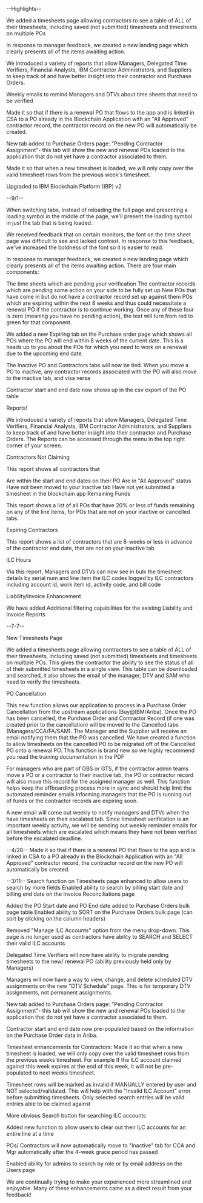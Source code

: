 --Highlights--

We added a timesheets page allowing contractors to see a table of ALL of their timesheets, including saved (not submitted) timesheets and timesheets on multiple POs

In response to manager feedback, we created a new landing page which clearly presents all of the items awaiting action.

We introduced a variety of reports that allow Managers, Delegated Time Verifiers, Financial Analysts, IBM Contractor Administrators, and Suppliers to keep track of and have better insight into their contractor and Purchase Orders.

Weekly emails to remind Managers and DTVs about time sheets that need to be verified

Made it so that if there is a renewal PO that flows to the app and is linked in CSA to a PO already in the Blockchain Application with an "All Approved" contractor record, the contractor record on the new PO will automatically be created.

New tab added to Purchase Orders page: "Pending Contractor Assignment"- this tab will show the new and renewal POs loaded to the application that do not yet have a contractor associated to them.

Made it so that when a new timesheet is loaded, we will only copy over the valid timesheet rows from the previous week's timesheet.

Upgraded to IBM Blockchain Platform (IBP) v2


--9/1--

When switching tabs, instead of reloading the full page and presenting a loading symbol in the middle of the page, we'll present the loading symbol in just the tab that is being loaded.

We received feedback that on certain monitors, the font on the time sheet page was difficult to see and lacked contrast. In response to this feedback, we've increased the boldness of the font so it is easier to read.

In response to manager feedback, we created a new landing page which clearly presents all of the items awaiting action. There are four main components:

The time sheets which are pending your verification
The contractor records which are pending some action on your side to be fully set up
New POs that have come in but do not have a contractor record set up against them
POs which are expiring within the next 8 weeks and thus could necessitate a renewal PO if the contractor is to continue working.
Once any of these four is zero (meaning you have no pending action), the text will turn from red to green for that component.

We added a new Expiring tab on the Purchase order page which shows all POs where the PO will end within 8 weeks of the current date. This is a heads up to you about the POs for which you need to work on a renewal due to the upcoming end date.

The Inactive PO and Contractors tabs will now be tied. When you move a PO to inactive, any contractor records associated with the PO will also move to the inactive tab, and visa versa

Contractor start and end date now shows up in the csv export of the PO table

Reports!

We introduced a variety of reports that allow Managers, Delegated Time Verifiers, Financial Analysts, IBM Contractor Administrators, and Suppliers to keep track of and have better insight into their contractor and Purchase Orders. The Reports can be accessed through the menu in the top right corner of your screen.

Contractors Not Claiming

This report shows all contractors that

Are within the start and end dates on their PO
Are in "All Approved" status
Have not been moved to your inactive tab
Have not yet submitted a timesheet in the blockchain app
Remaining Funds

This report shows a list of all POs that have 20% or less of funds remaining on any of the line items, for POs that are not on your inactive or cancelled tabs.

Expiring Contractors

This report shows a list of contractors that are 8-weeks or less in advance of the contractor end date, that are not on your inactive tab

ILC Hours

Via this report, Managers and DTVs can now see in bulk the timesheet details by serial num and line item the ILC codes logged by ILC contractors including account id, work item id, activity code, and bill code

Liability/Invoice Enhancement

We have added Additional filtering capabilities for the existing Liability and Invoice Reports


--7-7--

New Timesheets Page

We added a timesheets page allowing contractors to see a table of ALL of their timesheets, including saved (not submitted) timesheets and timesheets on multiple POs. This gives the contractor the ability to see the status of all of their submitted timesheets in a single view. This table can be downloaded and searched, it also shows the email of the manager, DTV and SAM who need to verify the timesheets.

PO Cancellation

This new function allows our application to process in a Purchase Order Cancellation from the upstream applications (Buy@IBM/Ariba). Once the PO has been cancelled, the Purchase Order and Contractor Record (if one was created prior to the cancellation) will be moved to the Cancelled tabs (Managers/CCA/FA/SAM). The Manager and the Supplier will receive an email notifying them that the PO was cancelled. We have created a function to allow timesheets on the cancelled PO to be migrated off of the Cancelled PO onto a renewal PO. This function is brand new so we highly recommend you read the training documentation in the PDF

For managers who are part of GBS or GTS, if the contractor admin teams move a PO or a contractor to their inactive tab, the PO or contractor record will also move this record for the assigned manager as well. This function helps keep the offboarding process more in sync and should help limit the automated reminder emails informing managers that the PO is running out of funds or the contractor records are expiring soon.

A new email will come out weekly to notify managers and DTVs when the have timesheets on their escalated tab. Since timesheet verification is an important weekly activity, we will be sending out weekly reminder emails for all timesheets which are escalated which means they have not been verified before the escalated deadline.


--4/28--
Made it so that if there is a renewal PO that flows to the app and is linked in CSA to a PO already in the Blockchain Application with an "All Approved" contractor record, the contractor record on the new PO will automatically be created.


--3/11--
Search function on Timesheets page enhanced to allow users to search by more fields Enabled ability to search by billing start date and billing end date on the Invoice Reconciliations page

Added the PO Start date and PO End date added to Purchase Orders bulk page table Enabled ability to SORT on the Purchase Orders bulk page (can sort by clicking on the column headers)

Removed "Manage ILC Accounts" option from the menu drop-down. This page is no longer used as contractors have ability to SEARCH and SELECT their valid ILC accounts

Delegated Time Verifiers will now have ability to migrate pending timesheets to the new/ renewal PO (ability previously held only by Managers)

Managers will now have a way to view, change, and delete scheduled DTV assignments on the new "DTV Schedule" page. This is for temporary DTV assignments, not permanent assignments.

New tab added to Purchase Orders page: "Pending Contractor Assignment"- this tab will show the new and renewal POs loaded to the application that do not yet have a contractor associated to them.

Contractor start and end date now pre-populated based on the information on the Purchase Order data in Ariba.

Timesheet enhancements for Contractors: Made it so that when a new timesheet is loaded, we will only copy over the valid timesheet rows from the previous weeks timesheet. For example If the ILC account claimed against this week expires at the end of this week, it will not be pre-populated to next weeks timesheet.

Timesheet rows will be marked as invalid if MANUALLY entered by user and NOT selected/validated. This will help with the "Invalid ILC Account" error before submitting timesheets. Only selected search entries will be valid entries able to be claimed against

More obvious Search button for searching ILC accounts

Added new function to allow users to clear out their ILC accounts for an entire line at a time

POs/ Contractors will now automatically move to "Inactive" tab for CCA and Mgr automatically after the 4-week grace period has passed

Enabled ability for admins to search by role or by email address on the Users page

We are continually trying to make your experienced more streamlined and enjoyable. Many of these enhancements came as a direct result from your feedback!
